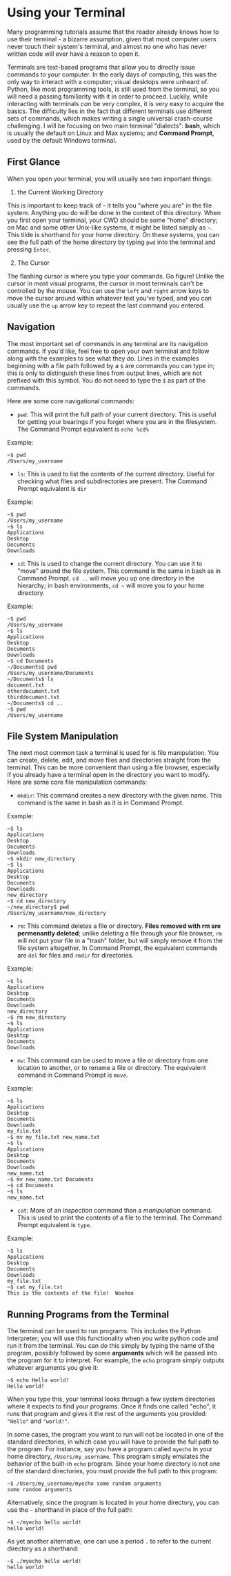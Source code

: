 # Using your Terminal

Many programming tutorials assume that the reader already knows how to use their terminal - a bizarre assumption, given
that most computer users never touch their system's terminal, and almost no one who has never written code will ever
have a reason to open it.

Terminals are text-based programs that allow you to directly issue commands to your computer.  In the early days of
computing, this was the only way to interact with a computer; visual desktops were unheard of.  Python, like most
programming tools, is still used from the terminal, so you will need a passing familiarity with it in order to proceed.
Luckily, while interacting with terminals *can* be very complex, it is very easy to acquire the basics.  The difficulty
lies in the fact that different terminals use different sets of commands, which makes writing a single universal
crash-course challenging.  I will be focusing on two main terminal "dialects": **bash**, which is usually the default
on Linux and Max systems; and **Command Prompt**, used by the default Windows terminal.

## First Glance

When you open your terminal, you will usually see two important things:

1. the Current Working Directory

This is important to keep track of - it tells you "where you are" in the file system.  Anything you do will be done in
the context of this directory.  When you first open your terminal, your CWD should be some "home" directory; on Mac and
some other Unix-like systems, it might be listed simply as `~`.  This tilde is shorthand for your home directory.  On
these systems, you can see the full path of the home directory by typing `pwd` into the terminal and pressing
`Enter`.

2. The Cursor

The flashing cursor is where you type your commands.  Go figure!  Unlike the cursor in most visual programs, the
cursor in most terminals can't be controlled by the mouse.  You can use the `left` and `right` arrow keys to move the
cursor around within whatever text you've typed, and you can usually use the `up` arrow key to repeat the last command
you entered.

## Navigation

The most important set of commands in any terminal are its navigation commands.  If you'd like, feel free to open your
own terminal and follow along with the examples to see what they do.  Lines in the examples beginning with a file path
followed by a `$` are commands you can type in; this is only to distinguish these lines from output lines, which are not
prefixed with this symbol.  You do not need to type the `$` as part of the commands.

Here are some core navigational commands:

- `pwd`: This will print the full path of your current directory.  This is useful for getting your bearings if you
forget where you are in the filesystem.  The Command Prompt equivalent is `echo %cd%`

Example:
```
~$ pwd
/Users/my_username
```

- `ls`: This is used to list the contents of the current directory.  Useful for checking what files and subdirectories
are present.  The Command Prompt equivalent is `dir`

Example:
```
~$ pwd
/Users/my_username
~$ ls
Applications
Desktop
Documents
Downloads
```

- `cd`: This is used to change the current directory.  You can use it to "move" around the file system.  This command
is the same in bash as in Command Prompt.  `cd ..` will move you up one directory in the hierarchy; in bash
environments, `cd ~` will move you to your home directory.

Example:
```
~$ pwd
/Users/my_username
~$ ls
Applications
Desktop
Documents
Downloads
~$ cd Documents
~/Documents$ pwd
/Users/my_username/Documents
~/Documents$ ls
document.txt
otherdocument.txt
thirddocument.txt
~/Documents$ cd ..
~$ pwd
/Users/my_username
```

## File System Manipulation

The next most common task a terminal is used for is file manipulation.  You can create, delete, edit, and move files
and directories straight from the terminal.  This can be more convenient than using a file browser, especially if you
already have a terminal open in the directory you want to modify.  Here are some core file manipulation commands:

- `mkdir`: This command creates a new directory with the given name.  This command is the same in bash as it is in
Command Prompt.

Example:
```
~$ ls
Applications
Desktop
Documents
Downloads
~$ mkdir new_directory
~$ ls
Applications
Desktop
Documents
Downloads
new_directory
~$ cd new_directory
~/new_directory$ pwd
/Users/my_username/new_directory
```

- `rm`: This command deletes a file or directory.  **Files removed with rm are permenantly deleted**; unlike deleting a
file through your file browser, `rm` will not put your file in a "trash" folder, but will simply remove it from the file
system altogether.  In Command Prompt, the equivalent commands are `del` for files and `rmdir` for directories.

Example:
```
~$ ls
Applications
Desktop
Documents
Downloads
new_directory
~$ rm new_directory
~$ ls
Applications
Desktop
Documents
Downloads
```

- `mv`: This command can be used to move a file or directory from one location to another, or to rename a file or
directory.  The equivalent command in Command Prompt is `move`.

Example:
```
~$ ls
Applications
Desktop
Documents
Downloads
my_file.txt
~$ mv my_file.txt new_name.txt
~$ ls
Applications
Desktop
Documents
Downloads
new_name.txt
~$ mv new_name.txt Documents
~$ cd Documents
~$ ls
new_name.txt
```

- `cat`: More of an *inspection* command than a *manipulation* command.  This is used to print the contents of a file
to the terminal.  The Command Prompt equivalent is `type`.

Example:
```
~$ ls
Applications
Desktop
Documents
Downloads
my_file.txt
~$ cat my_file.txt
This is the contents of the file!  Woohoo
```

## Running Programs from the Terminal

The terminal can be used to run programs.  This includes the Python Interpreter; you will use this functionality when
you write python code and run it from the terminal.  You can do this simply by typing the name of the program, possibly
followed by some **arguments** which will be passed into the program for it to interpret.  For example, the `echo`
program simply outputs whatever arguments you give it:

```
~$ echo Hello world!
Hello world!
```

When you type this, your terminal looks through a few system directories where it expects to find your programs.  Once
it finds one called "echo", it runs that program and gives it the rest of the arguments you provided: `"Hello"` and
`"world!"`.

In some cases, the program you want to run will not be located in one of the standard directories, in which case you
will have to provide the full path to the program.  For instance, say you have a program called `myecho` in your
home directory, `/Users/my_username`.  This program simply emulates the behavior of the built-in `echo` program.
Since your home directory is not one of the standard directories, you must provide the full path to this program:

```
~$ /Users/my_username/myecho some random arguments
some random arguments
```

Alternatively, since the program is located in your home directory, you can use the `~` shorthand in place of the full
path:

```
~$ ~/myecho hello world!
hello world!
```

As yet another alternative, one can use a period `.` to refer to the current directory as a shorthand:

```
~$ ./myecho hello world!
hello world!
```